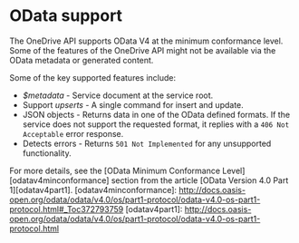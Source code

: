 # OData support

The OneDrive API supports OData V4 at the minimum conformance level.
Some of the features of the OneDrive API might not be
available via the OData metadata or generated content.

Some of the key supported features include:

* _$metadata_ - Service document at the service root.
* Support _upserts_ - A single command for insert and update.
* JSON objects - Returns data in one of the OData defined formats.
  If the service does not support the requested format, it replies with a
  `406 Not Acceptable` error response.
* Detects errors - Returns `501 Not Implemented` for any unsupported functionality.

For more details, see the [OData Minimum Conformance Level][odatav4minconformance] section from the article [OData Version 4.0 Part 1][odatav4part1].
[odatav4minconformance]: http://docs.oasis-open.org/odata/odata/v4.0/os/part1-protocol/odata-v4.0-os-part1-protocol.html#_Toc372793759
[odatav4part1]: http://docs.oasis-open.org/odata/odata/v4.0/os/part1-protocol/odata-v4.0-os-part1-protocol.html

<!-- {
  "type": "#page.annotation",
  "description": "Details of how OneDrive implements the OData v4 spec.",
  "keywords": "odata,onedrive,conformance,compatibilty",
  "section": "documentation",
  "tocPath": "Misc/OData Support"
} -->
